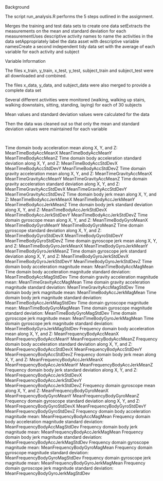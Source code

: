

Background

The script run_analysis.R performs the 5 steps outlined in
the assignment.

Merges the training and test data sets to create
one data setExtracts the measurements on the mean and
standard deviation for each measurementUses descriptive activity names to name the
activities in the data setAppropriately label the data asset with
descriptive variable namesCreate a second independent tidy data set with
the average of each variable for each activity and subject

Variable Information

The files x_train, y_train,
x_test, y_test, subject_train and subject_test were all downloaded and
combined.

The files x_data, y_data, and
subject_data were also merged to provide a complete data set

Several different activities were
monitored (walking, walking up stairs, walking downstairs, sitting, standing,
laying) for each of 30 subjects

Mean values and standard deviation
values were calculated for the data

Then the data was cleaned out so
that only the mean and standard deviation values were maintained for each variable

 


 Time domain body acceleration mean along X, Y, and Z:
 MeanTimeBodyAccMeanX
 MeanTimeBodyAccMeanY
 MeanTimeBodyAccMeanZ
 Time domain body acceleration standard deviation along X, Y,
     and Z:
 MeanTimeBodyAccStdDevX
 MeanTimeBodyAccStdDevY
 MeanTimeBodyAccStdDevZ
 Time domain gravity acceleration mean along X, Y, and Z:
 MeanTimeGravityAccMeanX
 MeanTimeGravityAccMeanY
 MeanTimeGravityAccMeanZ
 Time domain gravity acceleration standard deviation along X,
     Y, and Z:
 MeanTimeGravityAccStdDevX
 MeanTimeGravityAccStdDevY
 MeanTimeGravityAccStdDevZ
 Time domain body jerk mean along X, Y, and Z:
 MeanTimeBodyAccJerkMeanX
 MeanTimeBodyAccJerkMeanY
 MeanTimeBodyAccJerkMeanZ
 Time domain body jerk standard deviation along X, Y, and Z:
 MeanTimeBodyAccJerkStdDevX
 MeanTimeBodyAccJerkStdDevY
 MeanTimeBodyAccJerkStdDevZ
 Time domain gyroscope mean along X, Y, and Z:
 MeanTimeBodyGyroMeanX
 MeanTimeBodyGyroMeanY
 MeanTimeBodyGyroMeanZ
 Time domain gyroscope standard deviation along X, Y, and Z:
 MeanTimeBodyGyroStdDevX
 MeanTimeBodyGyroStdDevY
 MeanTimeBodyGyroStdDevZ
 Time domain gyroscope jerk mean along X, Y, and Z:
 MeanTimeBodyGyroJerkMeanX
 MeanTimeBodyGyroJerkMeanY
 MeanTimeBodyGyroJerkMeanZ
 Time domain gyroscope jerk standard deviation along X, Y, and
     Z:
 MeanTimeBodyGyroJerkStdDevX
 MeanTimeBodyGyroJerkStdDevY
 MeanTimeBodyGyroJerkStdDevZ
 Time domain body acceleration magnitude mean:
 MeanTimeBodyAccMagMean
 Time domain body acceleration magnitude standard deviation:
 MeanTimeBodyAccMagStdDev
 Time domain gravity acceleration magnitude mean:
 MeanTimeGravityAccMagMean
 Time domain gravity acceleration magnitude standard deviation:
 MeanTimeGravityAccMagStdDev
 Time domain body jerk magnitude mean:
 MeanTimeBodyAccJerkMagMean
 Time domain body jerk magnitude standard deviation:
 MeanTimeBodyAccJerkMagStdDev
 Time domain gyroscope magnitude mean:
 MeanTimeBodyGyroMagMean
 Time domain gyroscope magnitude standard deviation:
 MeanTimeBodyGyroMagStdDev
 Time domain gyroscope jerk magnitude mean:
 MeanTimeBodyGyroJerkMagMean
 Time domain gyroscope jerk magnitude standard deviation:
 MeanTimeBodyGyroJerkMagStdDev
 Frequency domain body acceleration mean along X, Y, and Z:
 MeanFrequencyBodyAccMeanX
 MeanFrequencyBodyAccMeanY
 MeanFrequencyBodyAccMeanZ
 Frequency domain body acceleration standard deviation along X,
     Y, and Z:
 MeanFrequencyBodyAccStdDevX
 MeanFrequencyBodyAccStdDevY
 MeanFrequencyBodyAccStdDevZ
 Frequency domain body jerk mean along X, Y, and Z:
 MeanFrequencyBodyAccJerkMeanX
 MeanFrequencyBodyAccJerkMeanY
 MeanFrequencyBodyAccJerkMeanZ
 Frequency domain body jerk standard deviation along X, Y, and
     Z:
 MeanFrequencyBodyAccJerkStdDevX
 MeanFrequencyBodyAccJerkStdDevY
 MeanFrequencyBodyAccJerkStdDevZ
 Frequency domain gyroscope mean along X, Y, and Z:
 MeanFrequencyBodyGyroMeanX
 MeanFrequencyBodyGyroMeanY
 MeanFrequencyBodyGyroMeanZ
 Frequency domain gyroscope standard deviation along X, Y, and Z:
 MeanFrequencyBodyGyroStdDevX
 MeanFrequencyBodyGyroStdDevY
 MeanFrequencyBodyGyroStdDevZ
 Frequency domain body acceleration magnitude mean:
 MeanFrequencyBodyAccMagMean
 Frequency domain body acceleration magnitude standard
     deviation:
 MeanFrequencyBodyAccMagStdDev
 Frequency domain body jerk magnitude mean:
 MeanFrequencyBodyAccJerkMagMean
 Frequency domain body jerk magnitude standard deviation:
 MeanFrequencyBodyAccJerkMagStdDev
 Frequency domain gyroscope magnitude mean:
 MeanFrequencyBodyGyroMagMean
 Frequency domain gyroscope magnitude standard deviation:
 MeanFrequencyBodyGyroMagStdDev
 Frequency domain gyroscope jerk magnitude mean:
 MeanFrequencyBodyGyroJerkMagMean
 Frequency domain gyroscope jerk magnitude standard deviation:
 MeanFrequencyBodyGyroJerkMagStdDev


 

